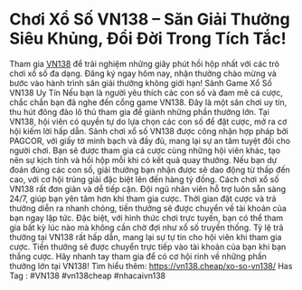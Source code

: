 # Chơi Xổ Số VN138 – Săn Giải Thưởng Siêu Khủng, Đổi Đời Trong Tích Tắc!
Tham gia [VN138](https://vn138.cheap/) để trải nghiệm những giây phút hồi hộp nhất với các trò chơi xổ số đa dạng. Đăng ký ngay hôm nay, nhận thưởng chào mừng và bước vào hành trình săn giải thưởng không giới hạn!
Sảnh Game Xổ Số VN138 Uy Tín
Nếu bạn là người yêu thích các con số và đam mê cá cược, chắc chắn bạn đã nghe đến cổng game VN138. Đây là một sân chơi uy tín, thu hút đông đảo lô thủ tham gia để giành những phần thưởng lớn. Tại VN138, hội viên có quyền tự do lựa chọn các con số để đặt cược, mở ra cơ hội kiếm lời hấp dẫn.
Sảnh chơi xổ số VN138 được công nhận hợp pháp bởi PAGCOR, với giấy tờ minh bạch và đầy đủ, mang lại sự an tâm tuyệt đối cho người chơi. Bạn sẽ được tham gia cá cược cùng những hội viên khác, tạo nên sự kịch tính và hồi hộp mỗi khi có kết quả quay thưởng. Nếu bạn dự đoán đúng các con số, giải thưởng bạn nhận được sẽ dao động từ thấp đến cao, với cơ hội trúng giải đặc biệt lên đến hàng tỷ đồng.
Cách chơi xổ số VN138 rất đơn giản và dễ tiếp cận. Đội ngũ nhân viên hỗ trợ luôn sẵn sàng 24/7, giúp bạn yên tâm hơn khi tham gia cược. Thời gian đặt cược và trả thưởng diễn ra nhanh chóng, tiền thưởng sẽ được chuyển về tài khoản của bạn ngay lập tức. Đặc biệt, với hình thức chơi trực tuyến, bạn có thể tham gia bất kỳ lúc nào mà không cần chờ đợi như xổ số truyền thống.
Tỷ lệ trả thưởng tại VN138 rất hấp dẫn, mang lại sự tự tin cho hội viên khi tham gia cược. Tiền thưởng sẽ được chuyển trực tiếp vào tài khoản của bạn khi bạn thắng cược. Hãy nhanh tay tham gia để có cơ hội rinh về những phần thưởng lớn tại VN138!
Tìm hiểu thêm: https://vn138.cheap/xo-so-vn138/ 
Has Tag : #VN138 #vn138cheap #nhacaivn138
